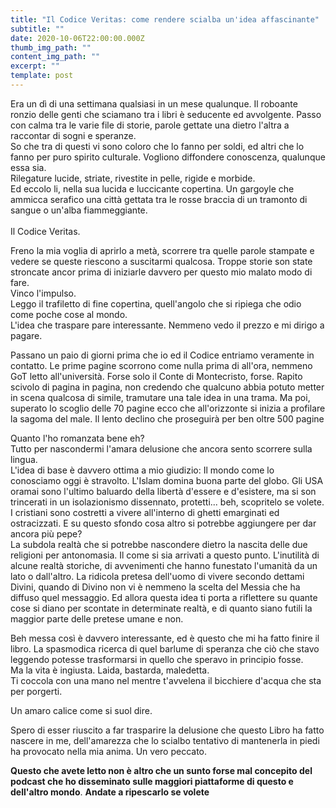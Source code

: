 ```yaml
---
title: "Il Codice Veritas: come rendere scialba un'idea affascinante"
subtitle: ""
date: 2020-10-06T22:00:00.000Z
thumb_img_path: ""
content_img_path: ""
excerpt: ""
template: post
---
```

<!--StartFragment-->

<!-- wp:paragraph -->

Era un dì di una settimana qualsiasi in un mese qualunque. Il roboante ronzio delle genti che sciamano tra i libri è seducente ed avvolgente. Passo con calma tra le varie file di storie, parole gettate una dietro l'altra a raccontar di sogni e speranze.\
So che tra di questi vi sono coloro che lo fanno per soldi, ed altri che lo fanno per puro spirito culturale. Vogliono diffondere conoscenza, qualunque essa sia.\
Rilegature lucide, striate, rivestite in pelle, rigide e morbide.\
Ed eccolo li, nella sua lucida e luccicante copertina. Un gargoyle che ammicca serafico una città gettata tra le rosse braccia di un tramonto di sangue o un'alba fiammeggiante.\
\
Il Codice Veritas.

<!-- /wp:paragraph -->

<!-- wp:paragraph -->

Freno la mia voglia di aprirlo a metà, scorrere tra quelle parole stampate e vedere se queste riescono a suscitarmi qualcosa. Troppe storie son state stroncate ancor prima di iniziarle davvero per questo mio malato modo di fare.\
Vinco l'impulso.\
Leggo il trafiletto di fine copertina, quell'angolo che si ripiega che odio come poche cose al mondo.\
L'idea che traspare pare interessante. Nemmeno vedo il prezzo e mi dirigo a pagare.

<!-- /wp:paragraph -->

<!-- wp:paragraph -->

Passano un paio di giorni prima che io ed il Codice entriamo veramente in contatto. Le prime pagine scorrono come nulla prima di all'ora, nemmeno GoT letto all'università. Forse solo il Conte di Montecristo, forse. Rapito scivolo di pagina in pagina, non credendo che qualcuno abbia potuto metter in scena qualcosa di simile, tramutare una tale idea in una trama. Ma poi, superato lo scoglio delle 70 pagine ecco che all'orizzonte si inizia a profilare la sagoma del male. Il lento declino che proseguirà per ben oltre 500 pagine

<!-- /wp:paragraph -->

<!-- wp:paragraph -->

Quanto l'ho romanzata bene eh?\
Tutto per nascondermi l'amara delusione che ancora sento scorrere sulla lingua.\
L'idea di base è davvero ottima a mio giudizio: Il mondo come lo conosciamo oggi è stravolto. L'Islam domina buona parte del globo. Gli USA oramai sono l'ultimo baluardo della libertà d'essere e d'esistere, ma si son trincerati in un isolazionismo dissennato, protetti... beh, scopritelo se volete. I cristiani sono costretti a vivere all'interno di ghetti emarginati ed ostracizzati. E su questo sfondo cosa altro si potrebbe aggiungere per dar ancora più pepe?\
La subdola realtà che si potrebbe nascondere dietro la nascita delle due religioni per antonomasia. Il come si sia arrivati a questo punto. L'inutilità di alcune realtà storiche, di avvenimenti che hanno funestato l'umanità da un lato o dall'altro. La ridicola pretesa dell'uomo di vivere secondo dettami Divini, quando di Divino non vi è nemmeno la scelta del Messia che ha diffuso quel messaggio. Ed allora questa idea ti porta a riflettere su quante cose si diano per scontate in determinate realtà, e di quanto siano futili la maggior parte delle pretese umane e non.

<!-- /wp:paragraph -->

<!-- wp:paragraph -->

Beh messa così è davvero interessante, ed è questo che mi ha fatto finire il libro. La spasmodica ricerca di quel barlume di speranza che ciò che stavo leggendo potesse trasformarsi in quello che speravo in principio fosse.\
Ma la vita è ingiusta. Laida, bastarda, maledetta.\
Ti coccola con una mano nel mentre t'avvelena il bicchiere d'acqua che sta per porgerti.

<!-- /wp:paragraph -->

<!-- wp:paragraph -->

Un amaro calice come si suol dire.

<!-- /wp:paragraph -->

<!-- wp:paragraph -->

Spero di esser riuscito a far trasparire la delusione che questo Libro ha fatto nascere in me, dell'amarezza che lo scialbo tentativo di mantenerla in piedi ha provocato nella mia anima. Un vero peccato.

<!-- /wp:paragraph -->

<!-- wp:paragraph -->

**Questo che avete letto non è altro che un sunto forse mal concepito del podcast che ho disseminato sulle maggiori piattaforme di questo e dell'altro mondo**. **Andate a ripescarlo se volete**

<!-- /wp:paragraph -->

<!--EndFragment-->